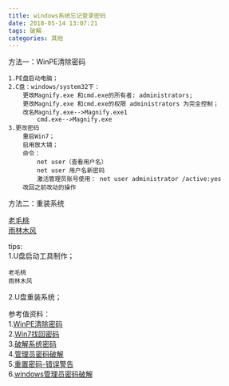 ```yaml
---
title: windows系统忘记登录密码
date: 2018-05-14 13:07:21
tags: 破解
categories: 其他
---
```


方法一：WinPE清除密码

	1.PE盘启动电脑；
	2.C盘：windows/system32下：
		更改Magnify.exe 和cmd.exe的所有者: administrators;
		更改Magnify.exe 和cmd.exe的权限 administrators 为完全控制；
		改名Magnify.exe-->Magnify.exe1
			cmd.exe-->Magnify.exe
	3.更改密码
		重启Win7；
		启用放大镜；
		命令：
			net user（查看用户名）
			net user 用户名新密码
			激活管理员账号使用： net user administrator /active:yes
		改回之前改动的操作
	

方法二：重装系统	

[老毛桃](http://www.laomaotao.org/)		
[雨林木风](http://win.sysdaa.com/)

tips:		
1.U盘启动工具制作；		
	
	老毛桃
	雨林木风
2.U盘重装系统；



参考值资料：		
1.[WinPE清除密码](https://www.jianshu.com/p/9ad268ed695f)		
2.[Win7找回密码](https://www.jianshu.com/p/53a101a0f24b)	
3.[破解系统密码](http://www.360doc.com/content/17/0930/07/32695421_691262633.shtml)		
4.[管理员密码破解](http://www.xitongcheng.cc/xtjc/7866.html)		
5.[重置密码-错误警告](https://zhidao.baidu.com/question/921626187192022619.html)		
6.[windows管理员密码破解](https://zhidao.baidu.com/question/1754588586738700428.html)